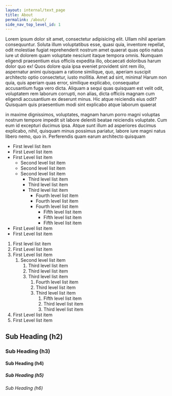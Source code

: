 ```yaml
---
layout: internal/text_page
title: About
permalink: /about/
side_nav_top_level_id: 1
---
```


Lorem ipsum dolor sit amet, consectetur adipisicing elit. Ullam nihil aperiam consequuntur. Soluta illum voluptatibus esse, quasi quia, inventore repellat, odit molestiae fugiat reprehenderit nostrum amet quaerat quas optio natus iure ut dolorem quam voluptate nesciunt itaque tempora omnis. Numquam eligendi praesentium eius officiis expedita illo, obcaecati doloribus harum dolor quo ex! Quos dolore quia ipsa eveniet provident sint rem illo, aspernatur animi quisquam a ratione similique, quo, aperiam suscipit architecto optio consectetur, iusto mollitia. Amet ad sint, minima! Harum non quia, quis aperiam quas error, similique explicabo, consequatur accusantium fuga vero dicta. Aliquam a sequi quas quisquam est velit odit, voluptatem rem laborum corrupti, non alias, dicta officiis magnam cum eligendi accusantium ex deserunt minus. Hic atque reiciendis eius odit? Quisquam quis praesentium modi sint explicabo atque laborum quaerat

in maxime dignissimos, voluptates, magnam harum porro magni voluptas nostrum tempore impedit sit labore deleniti beatae reiciendis voluptate. Cum eum id excepturi ducimus ipsa. Atque sunt illum ad asperiores ducimus explicabo, nihil, quisquam minus possimus pariatur, labore iure magni natus libero nemo, quo in. Perferendis quam earum architecto quisquam

* First level list item
* First Level list item
* First Level list item
	* Second level list item
	* Second level list item
	* Second level list item
		* Third level list item
		* Third level list item
		* Third level list item
			* Fourth level list item
			* Fourth level list item
			* Fourth level list item
				* Fifth level list item
				* Fifth level list item
				* Fifth level list item
* First Level list item
* First Level list item


1. First level list item
2. First Level list item
3. First Level list item
	1. Second level list item
		1. Third level list item
		2. Third level list item
		3. Third level list item
			1. Fourth level list item
			2. Third level list item
			3. Third level list item
				1. Fifth level list item
				2. Third level list item
				3. Third level list item
4. First Level list item
5. First Level list item

## Sub Heading (h2)

### Sub Heading (h3)

#### Sub Heading (h4)

##### Sub Heading (h5)

###### Sub Heading (h6)